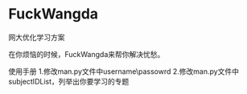 # FuckWangda
网大优化学习方案

在你烦恼的时候，FuckWangda来帮你解决忧愁。

使用手册
1.修改man.py文件中username\passowrd
2.修改man.py文件中subjectIDList，列举出你要学习的专题

